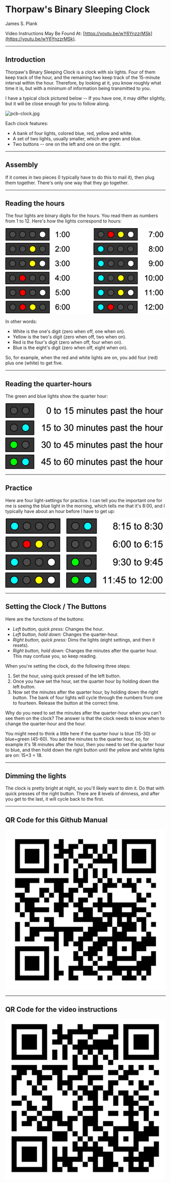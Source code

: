 # Thorpaw's Binary Sleeping Clock

James S. Plank

Video Instructions May Be Found At: [https://youtu.be/wY6YnzzrMSk](https://youtu.be/wY6YnzzrMSk).

------
## Introduction

Thorpaw's Binary Sleeping Clock is a clock with six lights.  Four of them keep track of the
hour, and the remaining two keep track of the 15-minute interval within the hour.  Therefore,
by looking at it, you know roughly what time it is, but with a minimum of information being
transmitted to you.

<p>
I have a typical clock pictured below -- If you have one, it may differ slightly,
but it will be close enough for you to follow along.

![pcb-clock.jpg](pcb-clock.jpg)

Each clock features:

- A bank of four lights, colored blue, red, yellow and white.
- A set of two lights, usually smaller, which are green and blue.
- Two buttons -- one on the left and one on the right.

------
## Assembly

If it comes in two pieces (I typically have to do this to mail it), then plug them together.
There's only one way that they go together.

----------
## Reading the hours

The four lights are binary digits for the hours.  You read them as numbers from 1 to 12.
Here's how the lights correspond to hours:

![hours.jpg](hours.jpg)

In other words:

- White is the one's digit (zero when off, one when on).
- Yellow is the two's digit (zero when off, two when on).
- Red is the four's digit (zero when off, four when on).
- Blue is the eight's digit (zero when off, eight when on).

So, for example, when the red and white lights are on, you add four (red) plus one (white)
to get five.

-------
## Reading the quarter-hours

The green and blue lights show the quarter hour:

![quarters.jpg](quarters.jpg)

-------
## Practice

Here are four light-settings for practice.  I can tell you the important one for me is seeing
the blue light in the morning, which tells me that it's 8:00, and I typically have about an 
hour before I have to get up:

![practice.jpg](practice.jpg)

-------------
## Setting the Clock / The Buttons

Here are the functions of the buttons:

- *Left button, quick press:* Changes the hour.
- *Left button, hold down:* Changes the quarter-hour.
- *Right button, quick press:* Dims the lights (eight settings, and then it resets).
- *Right button, hold down:* Changes the minutes after the quarter hour.  This may
     confuse you, so keep reading.
</UL>

When you're setting the clock, do the following three steps:

1. Set the hour, using quick pressed of the left button.
2. Once you have set the hour, set the quarter hour by holding down the left button.
3. Now set the minutes after the quarter hour, by holding down the right button.  The
     bank of four lights will cycle through the numbers from one to fourteen.  Release
     the button at the correct time.

Why do you need to set the minutes after the quarter-hour when you can't see them on the
clock?  The answer is that the clock needs to know when to change the quarter-hour and the hour.

You might need to think a little here if the quarter hour is blue (15-30) or blue+green (45-60).
You add the minutes to the quarter hour, so, for example
it's 18 minutes after the hour, then you need to set the quarter hour to blue, and then
hold down the right button until the yellow and white lights are on: 15+3 = 18.

---------
## Dimming the lights

The clock is pretty bright at night, so you'll likely want to dim it.  Do that with quick presses
of the right button.  There are 8 levels of dimness, and after you get to the last, it will cycle
back to the first. 

---------
## QR Code for this Github Manual

![github-qr.png](github-qr.png)

---------
## QR Code for the video instructions

![youtube.png](youtube.png)
